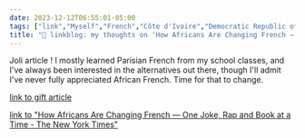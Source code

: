 ```yaml
---
date: 2023-12-12T06:55:01-05:00
tags: ["link","Myself","French","Côte d'Ivoire","Democratic Republic of Congo","Sénégal"]
title: "🔗 linkblog: my thoughts on 'How Africans Are Changing French — One Joke, Rap and Book at a Time - The New York Times'"
---
```

Joli article ! I mostly learned Parisian French from my school classes, and I've always been interested in the alternatives out there, though I'll admit I've never fully appreciated African French. Time for that to change.

[link to gift article](https://www.nytimes.com/2023/12/12/world/africa/africa-french-language.html?unlocked_article_code=1.FU0.wNhB.Ye2bVgeyUdce&smid=url-share)

[link to "How Africans Are Changing French — One Joke, Rap and Book at a Time - The New York Times"](https://www.nytimes.com/2023/12/12/world/africa/africa-french-language.html)
